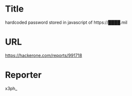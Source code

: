 # Title
hardcoded password stored in javascript of https://████.mil
# URL 
https://hackerone.com/reports/991718
# Reporter 
x3ph_

